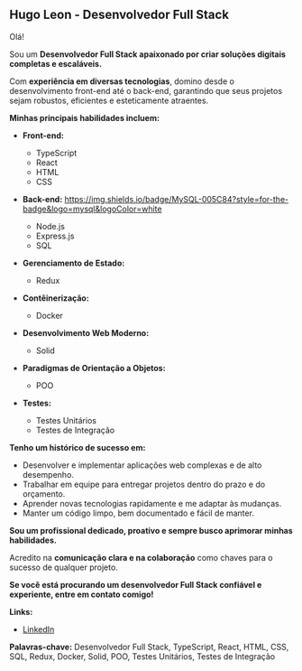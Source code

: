 ## Hugo Leon - Desenvolvedor Full Stack

Olá! 

Sou um **Desenvolvedor Full Stack apaixonado por criar soluções digitais completas e escaláveis.** 

Com **experiência em diversas tecnologias**, domino desde o desenvolvimento front-end até o back-end, garantindo que seus projetos sejam robustos, eficientes e esteticamente atraentes.

**Minhas principais habilidades incluem:**

* **Front-end:**
    * TypeScript
    * React
    * HTML
    * CSS
* **Back-end:**
  https://img.shields.io/badge/MySQL-005C84?style=for-the-badge&logo=mysql&logoColor=white

    * Node.js
    * Express.js
    * SQL
* **Gerenciamento de Estado:**
    * Redux
* **Contêinerização:**
    * Docker
* **Desenvolvimento Web Moderno:**
    * Solid
* **Paradigmas de Orientação a Objetos:**
    * POO
* **Testes:**
    * Testes Unitários
    * Testes de Integração

**Tenho um histórico de sucesso em:**

* Desenvolver e implementar aplicações web complexas e de alto desempenho.
* Trabalhar em equipe para entregar projetos dentro do prazo e do orçamento.
* Aprender novas tecnologias rapidamente e me adaptar às mudanças.
* Manter um código limpo, bem documentado e fácil de manter.

**Sou um profissional dedicado, proativo e sempre busco aprimorar minhas habilidades.** 

Acredito na **comunicação clara e na colaboração** como chaves para o sucesso de qualquer projeto.

**Se você está procurando um desenvolvedor Full Stack confiável e experiente, entre em contato comigo!**

**Links:**

* [LinkedIn](https://www.linkedin.com/in/hugo-leon-76275212b/)


**Palavras-chave:** Desenvolvedor Full Stack, TypeScript, React, HTML, CSS, SQL, Redux, Docker, Solid, POO, Testes Unitários, Testes de Integração


